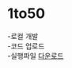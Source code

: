 # 1to50

-로컬 개발<br/>
-코드 업로드<br/>
-실행파일 
<a href="https://drive.google.com/open?id=1KAFD7uEuiDW-_MXm50G1mju3qDpHevwH">다운로드</a>
